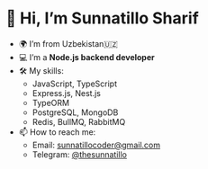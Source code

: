 
# 👋 Hi, I’m Sunnatillo Sharif

- 🌍 I’m from Uzbekistan🇺🇿
- 💻 I’m a **Node.js backend developer**  
- 🛠️ My skills:  
  - JavaScript, TypeScript
  - Express.js, Nest.js  
  - TypeORM  
  - PostgreSQL, MongoDB  
  - Redis, BullMQ, RabbitMQ  
- 📫 How to reach me:  
  - Email: sunnatillocoder@gmail.com  
  - Telegram: [@thesunnatillo](https://t.me/thesunnatillo)
